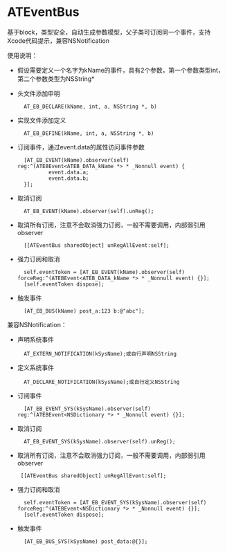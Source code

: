 # ATEventBus

基于block，类型安全，自动生成参数模型，父子类可订阅同一个事件，支持Xcode代码提示，兼容NSNotification

使用说明：

- 假设需要定义一个名字为kName的事件，具有2个参数，第一个参数类型int，第二个参数类型为NSString*

- 头文件添加申明

        AT_EB_DECLARE(kName, int, a, NSString *, b)
        
- 实现文件添加定义

        AT_EB_DEFINE(kName, int, a, NSString *, b)

- 订阅事件，通过event.data的属性访问事件参数

        [AT_EB_EVENT(kName).observer(self) reg:^(ATEBEvent<ATEB_DATA_kName *> * _Nonnull event) {
                event.data.a;
                event.data.b;
        }];
        
- 取消订阅

        AT_EB_EVENT(kName).observer(self).unReg();
        
- 取消所有订阅，注意不会取消强力订阅，一般不需要调用，内部弱引用observer

        [[ATEventBus sharedObject] unRegAllEvent:self];
        
- 强力订阅和取消

        self.eventToken = [AT_EB_EVENT(kName).observer(self) forceReg:^(ATEBEvent<ATEB_DATA_kName *> * _Nonnull event) {}];
        [self.eventToken dispose];
        
- 触发事件

        [AT_EB_BUS(kName) post_a:123 b:@"abc"];
 
兼容NSNotification：

- 声明系统事件

        AT_EXTERN_NOTIFICATION(kSysName);或自行声明NSString
        
- 定义系统事件

        AT_DECLARE_NOTIFICATION(kSysName);或自行定义NSString
        
- 订阅事件

        [AT_EB_EVENT_SYS(kSysName).observer(self) reg:^(ATEBEvent<NSDictionary *> * _Nonnull event) {}];
        
- 取消订阅

        AT_EB_EVENT_SYS(kSysName).observer(self).unReg();
        
 - 取消所有订阅，注意不会取消强力订阅，一般不需要调用，内部弱引用observer
 
        [[ATEventBus sharedObject] unRegAllEvent:self];
        
- 强力订阅和取消

        self.eventToken = [AT_EB_EVENT_SYS(kSysName).observer(self) forceReg:^(ATEBEvent<NSDictionary *> * _Nonnull event) {}];
        [self.eventToken dispose];
        
- 触发事件

        [AT_EB_BUS_SYS(kSysName) post_data:@{}];
        
